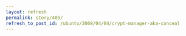```yaml
---
layout: refresh
permalink: story/485/
refresh_to_post_id: /ubuntu/2008/04/04/crypt-manager-aka-conceal
---
```

